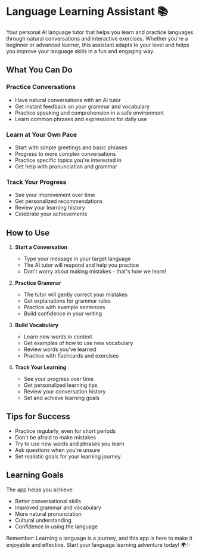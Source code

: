 # Language Learning Assistant 📚

Your personal AI language tutor that helps you learn and practice languages through natural conversations and interactive exercises. Whether you're a beginner or advanced learner, this assistant adapts to your level and helps you improve your language skills in a fun and engaging way.

## What You Can Do

### Practice Conversations
- Have natural conversations with an AI tutor
- Get instant feedback on your grammar and vocabulary
- Practice speaking and comprehension in a safe environment
- Learn common phrases and expressions for daily use

### Learn at Your Own Pace
- Start with simple greetings and basic phrases
- Progress to more complex conversations
- Practice specific topics you're interested in
- Get help with pronunciation and grammar

### Track Your Progress
- See your improvement over time
- Get personalized recommendations
- Review your learning history
- Celebrate your achievements

## How to Use

1. **Start a Conversation**
   - Type your message in your target language
   - The AI tutor will respond and help you practice
   - Don't worry about making mistakes - that's how we learn!

2. **Practice Grammar**
   - The tutor will gently correct your mistakes
   - Get explanations for grammar rules
   - Practice with example sentences
   - Build confidence in your writing

3. **Build Vocabulary**
   - Learn new words in context
   - Get examples of how to use new vocabulary
   - Review words you've learned
   - Practice with flashcards and exercises

4. **Track Your Learning**
   - See your progress over time
   - Get personalized learning tips
   - Review your conversation history
   - Set and achieve learning goals

## Tips for Success

- Practice regularly, even for short periods
- Don't be afraid to make mistakes
- Try to use new words and phrases you learn
- Ask questions when you're unsure
- Set realistic goals for your learning journey

## Learning Goals

The app helps you achieve:
- Better conversational skills
- Improved grammar and vocabulary
- More natural pronunciation
- Cultural understanding
- Confidence in using the language

Remember: Learning a language is a journey, and this app is here to make it enjoyable and effective. Start your language learning adventure today! 🌍✨ 